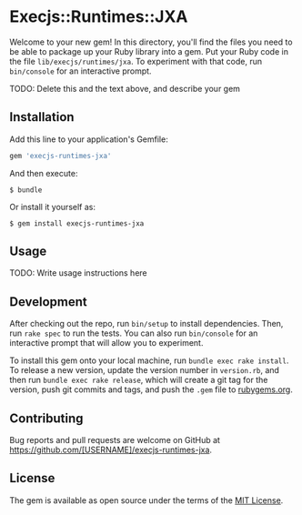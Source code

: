 # Execjs::Runtimes::JXA

Welcome to your new gem! In this directory, you'll find the files you need to be able to package up your Ruby library into a gem. Put your Ruby code in the file `lib/execjs/runtimes/jxa`. To experiment with that code, run `bin/console` for an interactive prompt.

TODO: Delete this and the text above, and describe your gem

## Installation

Add this line to your application's Gemfile:

```ruby
gem 'execjs-runtimes-jxa'
```

And then execute:

    $ bundle

Or install it yourself as:

    $ gem install execjs-runtimes-jxa

## Usage

TODO: Write usage instructions here

## Development

After checking out the repo, run `bin/setup` to install dependencies. Then, run `rake spec` to run the tests. You can also run `bin/console` for an interactive prompt that will allow you to experiment.

To install this gem onto your local machine, run `bundle exec rake install`. To release a new version, update the version number in `version.rb`, and then run `bundle exec rake release`, which will create a git tag for the version, push git commits and tags, and push the `.gem` file to [rubygems.org](https://rubygems.org).

## Contributing

Bug reports and pull requests are welcome on GitHub at https://github.com/[USERNAME]/execjs-runtimes-jxa.


## License

The gem is available as open source under the terms of the [MIT License](http://opensource.org/licenses/MIT).

